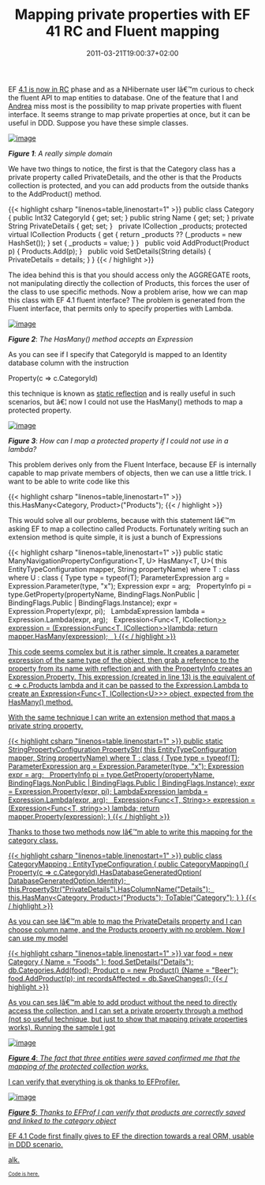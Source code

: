 ﻿---
title: "Mapping private properties with EF 41 RC and Fluent mapping"
description: ""
date: 2011-03-21T19:00:37+02:00
draft: false
tags: [EF Code First,Entity Framework]
categories: [Entity Framework]
---
EF [4.1 is now in RC](http://blogs.msdn.com/b/adonet/archive/2011/03/15/ef-4-1-release-candidate-available.aspx) phase and as a NHibernate user Iâ€™m curious to check the fluent API to map entities to database. One of the feature that I and [Andrea](http://blogs.ugidotnet.org/pape/Default.aspx) miss most is the possibility to map private properties with fluent interface. It seems strange to map private properties at once, but it can be useful in DDD. Suppose you have these simple classes.

[![image](https://www.codewrecks.com/blog/wp-content/uploads/2011/03/image_thumb12.png "image")](https://www.codewrecks.com/blog/wp-content/uploads/2011/03/image9.png)

 ***Figure 1***: *A really simple domain*

We have two things to notice, the first is that the Category class has a private property called PrivateDetails, and the other is that the Products collection is protected, and you can add products from the outside thanks to the AddProduct() method.

{{< highlight csharp "linenos=table,linenostart=1" >}}
public class Category
{
public Int32 CategoryId { get; set; }
public string Name { get; set; }
private String PrivateDetails { get; set; }
 
private ICollection<Product> _products;
protected virtual ICollection<Product> Products
{
get { return _products ?? (_products = new HashSet<Product>()); }
set { _products = value; }
}
 
public void AddProduct(Product p)
{
Products.Add(p);
}
 
public void SetDetails(String details)
{
PrivateDetails = details;
}
}
{{< / highlight >}}

The idea behind this is that you should access only the AGGREGATE roots, not manipulating directly the collection of Products, this forces the user of the class to use specific methods. Now a problem arise, how we can map this class with EF 4.1 fluent interface? The problem is generated from the Fluent interface, that permits only to specify properties with Lambda.

[![image](https://www.codewrecks.com/blog/wp-content/uploads/2011/03/image_thumb13.png "image")](https://www.codewrecks.com/blog/wp-content/uploads/2011/03/image10.png)

 ***Figure 2***: *The HasMany() method accepts an Expression*

As you can see if I specify that CategoryId is mapped to an Identity database column with the instruction

Property(c =&gt; c.CategoryId)

this technique is known as [static reflection](http://handcraftsman.wordpress.com/2008/11/11/how-to-get-c-property-names-without-magic-strings/) and is really useful in such scenarios, but â€¦ now I could not use the HasMany() methods to map a protected property.

[![image](https://www.codewrecks.com/blog/wp-content/uploads/2011/03/image_thumb15.png "image")](https://www.codewrecks.com/blog/wp-content/uploads/2011/03/image11.png)

 ***Figure 3***: *How can I map a protected property if I could not use in a lambda?*

This problem derives only from the Fluent Interface, because EF is internally capable to map private members of objects, then we can use a little trick. I want to be able to write code like this

{{< highlight csharp "linenos=table,linenostart=1" >}}
this.HasMany<Category, Product>("Products");
{{< / highlight >}}

This would solve all our problems, because with this statement Iâ€™m asking EF to map a collectino called Products. Fortunately writing such an extension method is quite simple, it is just a bunch of Expressions

{{< highlight csharp "linenos=table,linenostart=1" >}}
public static ManyNavigationPropertyConfiguration<T, U> HasMany<T, U>(
this EntityTypeConfiguration<T> mapper,
String propertyName)
where T : class
where U : class
{
Type type = typeof(T);
ParameterExpression arg = Expression.Parameter(type, "x");
Expression expr = arg;
 
PropertyInfo pi = type.GetProperty(propertyName,
BindingFlags.NonPublic | BindingFlags.Public | BindingFlags.Instance);
expr = Expression.Property(expr, pi);
 
LambdaExpression lambda = Expression.Lambda(expr, arg);
 
Expression<Func<T, ICollection<U>>> expression =
(Expression<Func<T, ICollection<U>>>)lambda;
return mapper.HasMany(expression);
 
}
{{< / highlight >}}

This code seems complex but it is rather simple. It creates a parameter expression of the same type of the object, then grab a reference to the property from its name with reflection and with the PropertyInfo creates an Expression.Property. This expression (created in line 13) is the equivalent of c =&gt; c.Products lambda and it can be passed to the Expression.Lambda to create an Expression&lt;Func&lt;T, ICollection&lt;U&gt;&gt;&gt; object, expected from the HasMany() method.

With the same technique I can write an extension method that maps a private string property.

{{< highlight csharp "linenos=table,linenostart=1" >}}
public static StringPropertyConfiguration PropertyStr<T>(
this EntityTypeConfiguration<T> mapper,
String propertyName) where T : class
{
Type type = typeof(T);
ParameterExpression arg = Expression.Parameter(type, "x");
Expression expr = arg;
 
PropertyInfo pi = type.GetProperty(propertyName,
BindingFlags.NonPublic | BindingFlags.Public | BindingFlags.Instance);
expr = Expression.Property(expr, pi);
LambdaExpression lambda = Expression.Lambda(expr, arg);
 
Expression<Func<T, String>> expression = (Expression<Func<T, string>>) lambda;
return mapper.Property(expression);
}
{{< / highlight >}}

Thanks to those two methods now Iâ€™m able to write this mapping for the category class.

{{< highlight csharp "linenos=table,linenostart=1" >}}
public class CategoryMapping : EntityTypeConfiguration<Category>
{
public CategoryMapping()
{
Property(c => c.CategoryId).HasDatabaseGeneratedOption(
DatabaseGeneratedOption.Identity);
 
this.PropertyStr("PrivateDetails").HasColumnName("Details");
 
this.HasMany<Category, Product>("Products");
ToTable("Category");
}
}
{{< / highlight >}}

As you can see Iâ€™m able to map the PrivateDetails property and I can choose column name, and the Products property with no problem. Now I can use my model

{{< highlight csharp "linenos=table,linenostart=1" >}}
var food = new Category { Name = "Foods" };
food.SetDetails("Details");
db.Categories.Add(food);
Product p = new Product() {Name = "Beer"};
food.AddProduct(p);
int recordsAffected = db.SaveChanges();
{{< / highlight >}}

As you can ses Iâ€™m able to add product without the need to directly access the collection, and I can set a private property through a method (not so useful technique, but just to show that mapping private properties works). Running the sample I got

[![image](https://www.codewrecks.com/blog/wp-content/uploads/2011/03/image_thumb16.png "image")](https://www.codewrecks.com/blog/wp-content/uploads/2011/03/image12.png)

 ***Figure 4***: *The fact that three entities were saved confirmed me that the mapping of the protected collection works.*

I can verify that everything is ok thanks to [EFProfiler](http://efprof.com/).

[![image](https://www.codewrecks.com/blog/wp-content/uploads/2011/03/image_thumb17.png "image")](https://www.codewrecks.com/blog/wp-content/uploads/2011/03/image13.png)

 ***Figure 5***: *Thanks to EFProf I can verify that products are correctly saved and linked to the category object*

EF 4.1 Code first finally gives to EF the direction towards a real ORM, usable in DDD scenario.

alk.

[<font size="1">Code is here.</font>](http://www.codewrecks.com/blog/storage/ef41.zip)
